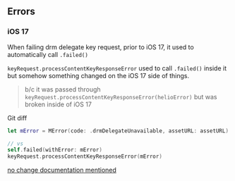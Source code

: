 
## Errors

### iOS 17


When failing drm delegate key request, prior to iOS 17, it used to automatically call `.failed()`

`keyRequest.processContentKeyResponseError` used to call `.failed()` inside it but somehow something changed on the iOS 17 side of things.

> b/c it was passed through `keyRequest.processContentKeyResponseError(helioError)` but was broken inside of iOS 17

Git diff

```swift
let mError = MError(code: .drmDelegateUnavailable, assetURL: assetURL)

// vs
self.failed(withError: mError)
keyRequest.processContentKeyResponseError(mError)
```

[no change documentation mentioned](<https://developer.apple.com/documentation/avfoundation/avcontentkeyrequest/processcontentkeyresponseerror(_:)#parameters>)

